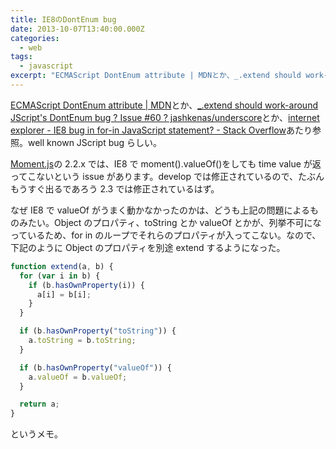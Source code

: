 ```yaml
---
title: IE8のDontEnum bug
date: 2013-10-07T13:40:00.000Z
categories:
  - web
tags:
  - javascript
excerpt: "ECMAScript DontEnum attribute | MDNとか、_.extend should work-around JScript's DontEnum bug ? Issue #60 ? jashkenas/underscoreとか、internet explorer - IE8 bug in for-in JavaScript statement? - Stack Overflowあたり参照。well known JScript bug らしい。"
---
```


[ECMAScript DontEnum attribute | MDN](https://developer.mozilla.org/en-US/docs/ECMAScript_DontEnum_attribute#JScript_DontEnum_Bug)とか、[\_.extend should work-around JScript's DontEnum bug ? Issue #60 ? jashkenas/underscore](https://github.com/jashkenas/underscore/issues/60)とか、[internet explorer - IE8 bug in for-in JavaScript statement? - Stack Overflow](http://stackoverflow.com/questions/3705383/ie8-bug-in-for-in-javascript-statement)あたり参照。well known JScript bug らしい。

[Moment.js](http://momentjs.com/)の 2.2.x では、IE8 で moment().valueOf()をしても time value が返ってこないという issue があります。develop では修正されているので、たぶんもうすぐ出るであろう 2.3 では修正されているはず。

なぜ IE8 で valueOf がうまく動かなかったのかは、どうも上記の問題によるものみたい。Object のプロパティ、toString とか valueOf とかが、列挙不可になっているため、for in のループでそれらのプロパティが入ってこない。なので、下記のように Object のプロパティを別途 extend するようになった。

```javascript
function extend(a, b) {
  for (var i in b) {
    if (b.hasOwnProperty(i)) {
      a[i] = b[i];
    }
  }

  if (b.hasOwnProperty("toString")) {
    a.toString = b.toString;
  }

  if (b.hasOwnProperty("valueOf")) {
    a.valueOf = b.valueOf;
  }

  return a;
}
```

というメモ。
